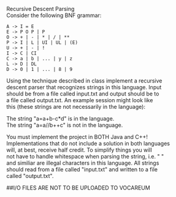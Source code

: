 Recursive Descent Parsing\
Consider the following BNF grammar:

```
A -> I = E
E -> P O P | P
O -> + | - | * | / | **
P -> I | L | UI | UL | (E)
U -> + | - | !
I -> C | CI
C -> a | b | ... | y | z
L -> D | DL
D -> 0 | 1 | ... | 8 | 9
```
        
Using the technique described in class implement a recursive\
descent parser that recognizes strings in this language. Input\
should be from a file called input.txt and output should be to\
a file called output.txt. An example session might look like\
this (these strings are not necessarily in the language):

The string "a=a+b-c*d" is in the language.\
The string "a=a//b++c" is not in the language.
        
You must implement the project in BOTH Java and C++!\
Implementations that do not include a solution in both languages\
will, at best, receive half credit. To simplify things you will\
not have to handle whitespace when parsing the string, i.e. " "\
and similiar are illegal characters in this language. All strings\
should read from a file called "input.txt" and written to a file\
called "output.txt".

##I/O FILES ARE NOT TO BE UPLOADED TO VOCAREUM